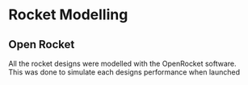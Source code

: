 # Rocket Modelling
## Open Rocket
All the rocket designs were modelled with the OpenRocket software.    
This was done to simulate each designs performance when launched
